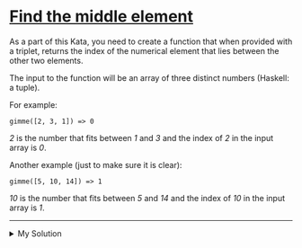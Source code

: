 # [Find the middle element](https://www.codewars.com/kata/545a4c5a61aa4c6916000755)

As a part of this Kata, you need to create a function that when provided with a triplet, returns the index of the numerical element that lies between the other two elements.

The input to the function will be an array of three distinct numbers (Haskell: a tuple).

For example:

```
gimme([2, 3, 1]) => 0
```

_2_ is the number that fits between _1_ and _3_ and the index of _2_ in the input array is _0_.

Another example (just to make sure it is clear):

```
gimme([5, 10, 14]) => 1

```

_10_ is the number that fits between _5_ and _14_ and the index of _10_ in the input array is _1_.

---

<details><summary>My Solution</summary>

```js
function gimme(triplet) {
  const middle = [...triplet].sort((a, b) => a - b)[1]
  return triplet.indexOf(middle)
}
```

</details>
